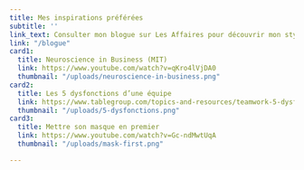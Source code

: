 ```yaml
---
title: Mes inspirations préférées
subtitle: ''
link_text: Consulter mon blogue sur Les Affaires pour découvrir mon style >
link: "/blogue"
card1:
  title: Neuroscience in Business (MIT)
  link: https://www.youtube.com/watch?v=qKro4lVjDA0
  thumbnail: "/uploads/neuroscience-in-business.png"
card2:
  title: Les 5 dysfonctions d’une équipe
  link: https://www.tablegroup.com/topics-and-resources/teamwork-5-dysfunctions/
  thumbnail: "/uploads/5-dysfonctions.png"
card3:
  title: Mettre son masque en premier
  link: https://www.youtube.com/watch?v=Gc-ndMwtUqA
  thumbnail: "/uploads/mask-first.png"

---
```

